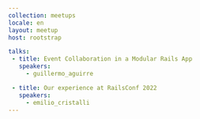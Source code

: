 ```yaml
---
collection: meetups
locale: en
layout: meetup
host: rootstrap

talks:
 - title: Event Collaboration in a Modular Rails App
   speakers:
     - guillermo_aguirre

 - title: Our experience at RailsConf 2022
   speakers:
     - emilio_cristalli
---
```

